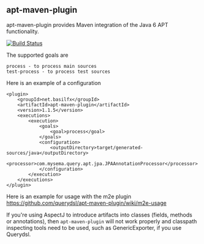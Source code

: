 ## apt-maven-plugin

apt-maven-plugin provides Maven integration of the Java 6 APT functionality.

[![Build Status](https://travis-ci.org/querydsl/apt-maven-plugin.svg?branch=master)](https://travis-ci.org/querydsl/apt-maven-plugin)

The supported goals are

    process - to process main sources
    test-process - to process test sources

Here is an example of a configuration

    <plugin>
        <groupId>net.basilfx</groupId>
        <artifactId>apt-maven-plugin</artifactId>
        <version>1.1.5</version>
        <executions>
            <execution>
                <goals>
                    <goal>process</goal>
                </goals>
                <configuration>
                    <outputDirectory>target/generated-sources/java</outputDirectory>
                    <processor>com.mysema.query.apt.jpa.JPAAnnotationProcessor</processor>
                </configuration>
            </execution>
        </executions>
    </plugin>

Here is an example for usage with the m2e plugin https://github.com/querydsl/apt-maven-plugin/wiki/m2e-usage

If you're using AspectJ to introduce artifacts into classes (fields, methods or annotations), then 
`apt-maven-plugin` will not work properly and classpath inspecting tools need to be used, such as GenericExporter, 
if you use Querydsl.


